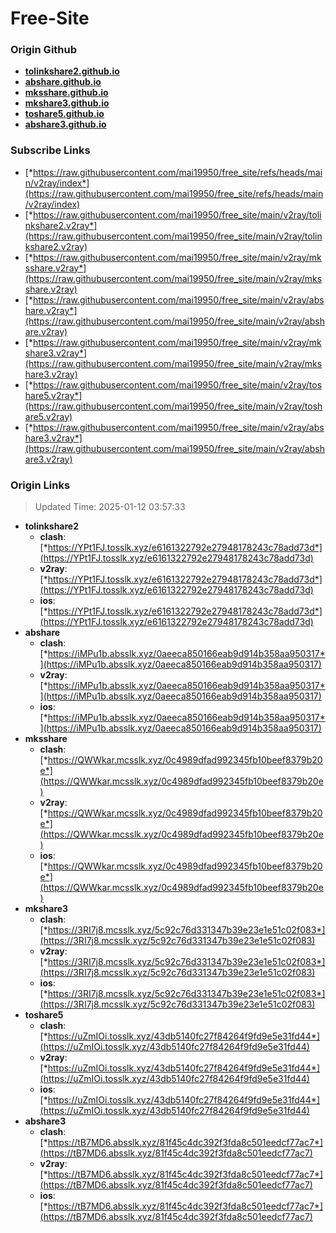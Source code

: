 # Free-Site

### Origin Github

- [**tolinkshare2.github.io**](https://github.com/tolinkshare2/tolinkshare2.github.io)
- [**abshare.github.io**](https://github.com/abshare/abshare.github.io)
- [**mksshare.github.io**](https://github.com/mksshare/mksshare.github.io)
- [**mkshare3.github.io**](https://github.com/mkshare3/mkshare3.github.io)
- [**toshare5.github.io**](https://github.com/toshare5/toshare5.github.io)
- [**abshare3.github.io**](https://github.com/abshare3/abshare3.github.io)

### Subscribe Links

- [*https://raw.githubusercontent.com/mai19950/free_site/refs/heads/main/v2ray/index*](https://raw.githubusercontent.com/mai19950/free_site/refs/heads/main/v2ray/index)
- [*https://raw.githubusercontent.com/mai19950/free_site/main/v2ray/tolinkshare2.v2ray*](https://raw.githubusercontent.com/mai19950/free_site/main/v2ray/tolinkshare2.v2ray)
- [*https://raw.githubusercontent.com/mai19950/free_site/main/v2ray/mksshare.v2ray*](https://raw.githubusercontent.com/mai19950/free_site/main/v2ray/mksshare.v2ray)
- [*https://raw.githubusercontent.com/mai19950/free_site/main/v2ray/abshare.v2ray*](https://raw.githubusercontent.com/mai19950/free_site/main/v2ray/abshare.v2ray)
- [*https://raw.githubusercontent.com/mai19950/free_site/main/v2ray/mkshare3.v2ray*](https://raw.githubusercontent.com/mai19950/free_site/main/v2ray/mkshare3.v2ray)
- [*https://raw.githubusercontent.com/mai19950/free_site/main/v2ray/toshare5.v2ray*](https://raw.githubusercontent.com/mai19950/free_site/main/v2ray/toshare5.v2ray)
- [*https://raw.githubusercontent.com/mai19950/free_site/main/v2ray/abshare3.v2ray*](https://raw.githubusercontent.com/mai19950/free_site/main/v2ray/abshare3.v2ray)

### Origin Links

> Updated Time: 2025-01-12 03:57:33

- **tolinkshare2**
  - **clash**: [*https://YPt1FJ.tosslk.xyz/e6161322792e27948178243c78add73d*](https://YPt1FJ.tosslk.xyz/e6161322792e27948178243c78add73d)
  - **v2ray**: [*https://YPt1FJ.tosslk.xyz/e6161322792e27948178243c78add73d*](https://YPt1FJ.tosslk.xyz/e6161322792e27948178243c78add73d)
  - **ios**: [*https://YPt1FJ.tosslk.xyz/e6161322792e27948178243c78add73d*](https://YPt1FJ.tosslk.xyz/e6161322792e27948178243c78add73d)
- **abshare**
  - **clash**: [*https://iMPu1b.absslk.xyz/0aeeca850166eab9d914b358aa950317*](https://iMPu1b.absslk.xyz/0aeeca850166eab9d914b358aa950317)
  - **v2ray**: [*https://iMPu1b.absslk.xyz/0aeeca850166eab9d914b358aa950317*](https://iMPu1b.absslk.xyz/0aeeca850166eab9d914b358aa950317)
  - **ios**: [*https://iMPu1b.absslk.xyz/0aeeca850166eab9d914b358aa950317*](https://iMPu1b.absslk.xyz/0aeeca850166eab9d914b358aa950317)
- **mksshare**
  - **clash**: [*https://QWWkar.mcsslk.xyz/0c4989dfad992345fb10beef8379b20e*](https://QWWkar.mcsslk.xyz/0c4989dfad992345fb10beef8379b20e)
  - **v2ray**: [*https://QWWkar.mcsslk.xyz/0c4989dfad992345fb10beef8379b20e*](https://QWWkar.mcsslk.xyz/0c4989dfad992345fb10beef8379b20e)
  - **ios**: [*https://QWWkar.mcsslk.xyz/0c4989dfad992345fb10beef8379b20e*](https://QWWkar.mcsslk.xyz/0c4989dfad992345fb10beef8379b20e)
- **mkshare3**
  - **clash**: [*https://3RI7j8.mcsslk.xyz/5c92c76d331347b39e23e1e51c02f083*](https://3RI7j8.mcsslk.xyz/5c92c76d331347b39e23e1e51c02f083)
  - **v2ray**: [*https://3RI7j8.mcsslk.xyz/5c92c76d331347b39e23e1e51c02f083*](https://3RI7j8.mcsslk.xyz/5c92c76d331347b39e23e1e51c02f083)
  - **ios**: [*https://3RI7j8.mcsslk.xyz/5c92c76d331347b39e23e1e51c02f083*](https://3RI7j8.mcsslk.xyz/5c92c76d331347b39e23e1e51c02f083)
- **toshare5**
  - **clash**: [*https://uZmIOi.tosslk.xyz/43db5140fc27f84264f9fd9e5e31fd44*](https://uZmIOi.tosslk.xyz/43db5140fc27f84264f9fd9e5e31fd44)
  - **v2ray**: [*https://uZmIOi.tosslk.xyz/43db5140fc27f84264f9fd9e5e31fd44*](https://uZmIOi.tosslk.xyz/43db5140fc27f84264f9fd9e5e31fd44)
  - **ios**: [*https://uZmIOi.tosslk.xyz/43db5140fc27f84264f9fd9e5e31fd44*](https://uZmIOi.tosslk.xyz/43db5140fc27f84264f9fd9e5e31fd44)
- **abshare3**
  - **clash**: [*https://tB7MD6.absslk.xyz/81f45c4dc392f3fda8c501eedcf77ac7*](https://tB7MD6.absslk.xyz/81f45c4dc392f3fda8c501eedcf77ac7)
  - **v2ray**: [*https://tB7MD6.absslk.xyz/81f45c4dc392f3fda8c501eedcf77ac7*](https://tB7MD6.absslk.xyz/81f45c4dc392f3fda8c501eedcf77ac7)
  - **ios**: [*https://tB7MD6.absslk.xyz/81f45c4dc392f3fda8c501eedcf77ac7*](https://tB7MD6.absslk.xyz/81f45c4dc392f3fda8c501eedcf77ac7)
